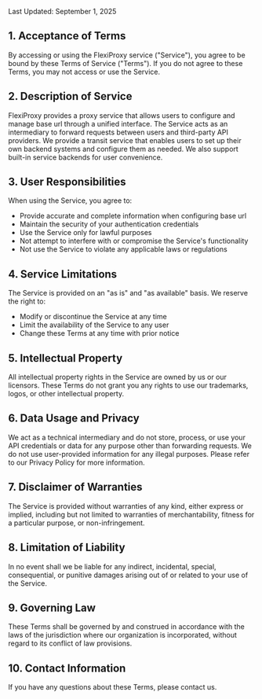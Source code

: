 Last Updated: September 1, 2025

## 1. Acceptance of Terms

By accessing or using the FlexiProxy service ("Service"), you agree to be bound by these Terms of Service ("Terms"). If you do not agree to these Terms, you may not access or use the Service.

## 2. Description of Service

FlexiProxy provides a proxy service that allows users to configure and manage base url through a unified interface. The Service acts as an intermediary to forward requests between users and third-party API providers. We provide a transit service that enables users to set up their own backend systems and configure them as needed. We also support built-in service backends for user convenience.

## 3. User Responsibilities

When using the Service, you agree to:

- Provide accurate and complete information when configuring base url
- Maintain the security of your authentication credentials
- Use the Service only for lawful purposes
- Not attempt to interfere with or compromise the Service's functionality
- Not use the Service to violate any applicable laws or regulations

## 4. Service Limitations

The Service is provided on an "as is" and "as available" basis. We reserve the right to:

- Modify or discontinue the Service at any time
- Limit the availability of the Service to any user
- Change these Terms at any time with prior notice

## 5. Intellectual Property

All intellectual property rights in the Service are owned by us or our licensors. These Terms do not grant you any rights to use our trademarks, logos, or other intellectual property.

## 6. Data Usage and Privacy

We act as a technical intermediary and do not store, process, or use your API credentials or data for any purpose other than forwarding requests. We do not use user-provided information for any illegal purposes. Please refer to our Privacy Policy for more information.

## 7. Disclaimer of Warranties

The Service is provided without warranties of any kind, either express or implied, including but not limited to warranties of merchantability, fitness for a particular purpose, or non-infringement.

## 8. Limitation of Liability

In no event shall we be liable for any indirect, incidental, special, consequential, or punitive damages arising out of or related to your use of the Service.

## 9. Governing Law

These Terms shall be governed by and construed in accordance with the laws of the jurisdiction where our organization is incorporated, without regard to its conflict of law provisions.

## 10. Contact Information

If you have any questions about these Terms, please contact us.
